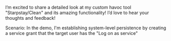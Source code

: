 
I’m excited to share a detailed look at my custom havoc tool "Starpstay/Clean" and its amazing functionality! I’d love to hear your thoughts and feedback!

Scenario: In the demo, I'm establishing system-level persistence by creating a service grant that the target user has the "Log on as service"
